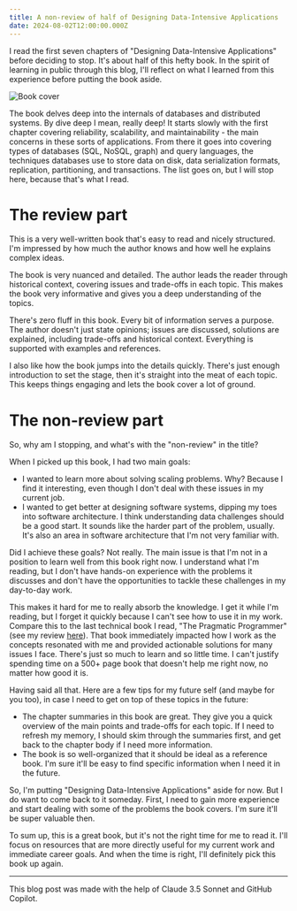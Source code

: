 ```yaml
---
title: A non-review of half of Designing Data-Intensive Applications
date: 2024-08-02T12:00:00.000Z
---
```


I read the first seven chapters of "Designing Data-Intensive Applications" before deciding to stop. It's about half of this hefty book. In the spirit of learning in public through this blog, I'll reflect on what I learned from this experience before putting the book aside.

![Book cover]({static}/images/blog/designing_data_intensive_applications_cover.avif)

The book delves deep into the internals of databases and distributed systems. By dive deep I mean, really deep! It starts slowly with the first chapter covering reliability, scalability, and maintainability - the main concerns in these sorts of applications. From there it goes into covering types of databases (SQL, NoSQL, graph) and query languages, the techniques databases use to store data on disk, data serialization formats, replication, partitioning, and transactions. The list goes on, but I will stop here, because that's what I read.

# The review part

This is a very well-written book that's easy to read and nicely structured. I'm impressed by how much the author knows and how well he explains complex ideas.

The book is very nuanced and detailed. The author leads the reader through historical context, covering issues and trade-offs in each topic. This makes the book very informative and gives you a deep understanding of the topics.

There's zero fluff in this book. Every bit of information serves a purpose. The author doesn't just state opinions; issues are discussed, solutions are explained, including trade-offs and historical context. Everything is supported with examples and references.

I also like how the book jumps into the details quickly. There's just enough introduction to set the stage, then it's straight into the meat of each topic. This keeps things engaging and lets the book cover a lot of ground.

# The non-review part

So, why am I stopping, and what's with the "non-review" in the title?

When I picked up this book, I had two main goals:

- I wanted to learn more about solving scaling problems. Why? Because I find it interesting, even though I don't deal with these issues in my current job.
- I wanted to get better at designing software systems, dipping my toes into software architecture. I think understanding data challenges should be a good start. It sounds like the harder part of the problem, usually. It's also an area in software architecture that I'm not very familiar with.

Did I achieve these goals? Not really. The main issue is that I'm not in a position to learn well from this book right now. I understand what I'm reading, but I don't have hands-on experience with the problems it discusses and don't have the opportunities to tackle these challenges in my day-to-day work.

This makes it hard for me to really absorb the knowledge. I get it while I'm reading, but I forget it quickly because I can't see how to use it in my work.
Compare this to the last technical book I read, "The Pragmatic Programmer" (see my review [here]({filename}/Blog/The-Pragmatic-Programmer-Review.md)). That book immediately impacted how I work as the concepts resonated with me and provided actionable solutions for many issues I face.
There's just so much to learn and so little time. I can't justify spending time on a 500+ page book that doesn't help me right now, no matter how good it is.

Having said all that. Here are a few tips for my future self (and maybe for you too), in case I need to get on top of these topics in the future:

- The chapter summaries in this book are great. They give you a quick overview of the main points and trade-offs for each topic. If I need to refresh my memory, I should skim through the summaries first, and get back to the chapter body if I need more information.
- The book is so well-organized that it should be ideal as a reference book. I'm sure it'll be easy to find specific information when I need it in the future.

So, I'm putting "Designing Data-Intensive Applications" aside for now. But I do want to come back to it someday. First, I need to gain more experience and start dealing with some of the problems the book covers. I'm sure it'll be super valuable then.

To sum up, this is a great book, but it's not the right time for me to read it. I'll focus on resources that are more directly useful for my current work and immediate career goals. And when the time is right, I'll definitely pick this book up again.

---

This blog post was made with the help of Claude 3.5 Sonnet and GitHub Copilot.